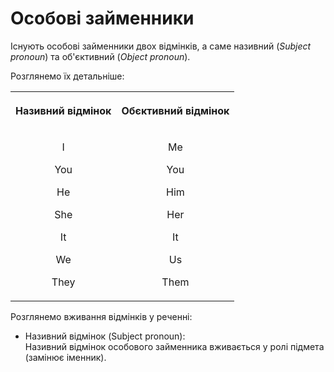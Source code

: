 # Особовi займенники

Існують особові займенники двох відмінків, а саме <span class="p1">називний</span> (<i>Subject pronoun</i>) та <span class="p1">об'єктивний</span> (<i>Object pronoun</i>).

Розглянемо їх детальніше:

<div class="centered-table-wrapper">
<table class="centered-table">
<tr>
<th><p align="center">Називний відмінок</p></th>
<th><p align="center">Обєктивний відмінок</p></th>
</tr>
<tr>
<td>
<p align="center">I</p>
<p align="center">You</p>
<p align="center">He</p>
<p align="center">She</p>
<p align="center">It</p>
<p align="center">We</p>
<p align="center">They</p>
</td>
<td>
<p align="center">Me</p>
<p align="center">You</p>
<p align="center">Him</p>
<p align="center">Her</p>
<p align="center">It</p>
<p align="center">Us</p>
<p align="center">Them</p>
</td>
</tr>
</table>
</div>

Розглянемо вживання відмінків у реченні:

* <span class="p1">Називний відмінок</span> (Subject pronoun):<br>
Називний відмінок особового займенника вживається у ролі підмета (замінює іменник).


